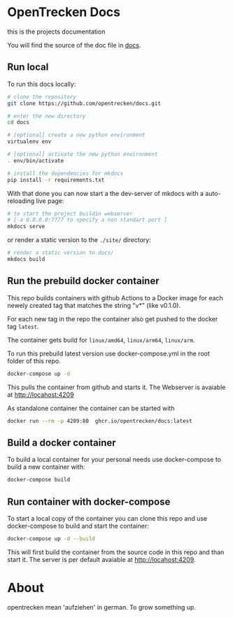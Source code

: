 # OpenTrecken Docs

this is the projects documentation

You will find the source of the doc file in [docs](docs/).

## Run local

To run this docs locally:

```bash
# clone the repository
git clone https://github.com/opentrecken/docs.git

# enter the new directory
cd docs

# [optional] create a new python environment
virtualenv env

# [optional] activate the new python environment
. env/bin/activate

# install the dependencies for mkdocs
pip install -r requirements.txt
```

With that done you can now start a the dev-server of mkdocs with a auto-reloading live page:

```bash
# to start the project buildin webserver
# [-a 0.0.0.0:7777 to specify a non standart port ]
mkdocs serve
```

or render a static version to the `./site/` directory:

```bash
# render a static version to docs/
mkdocs build
```

## Run the prebuild docker container 

This repo builds containers with github Actions to a Docker image for each newely created tag that matches the string "v*" (like v0.1.0).

For each new tag in the repo the container also get pushed to the docker tag `latest`.

The container gets build for `linux/amd64`, `linux/arm64`, `linux/arm`.

To run this prebuild latest version use docker-compose.yml in the root folder of this repo.

```bash
docker-compose up -d 
```

This pulls the container from github and starts it. 
The Webserver is avaiable at [http://locahost:4209](http://localhost:4209)

As standalone container the container can be started with 

```bash
docker run --rm -p 4209:80  ghcr.io/opentrecken/docs:latest
```

## Build a docker container

To build a local container for your personal needs use docker-compose to build a new container with:

```bash
docker-compose build
```

## Run container with docker-compose

To start a local copy of the container you can clone this repo and use docker-compose to build and start the container:

```bash
docker-compose up -d --build
```

This will first build the container from the source code in this repo and than start it.
The server is per default avaiable at [http://locahost:4209](http://localhost:4209).

# About

opentrecken mean 'aufziehen' in german. To grow something up.